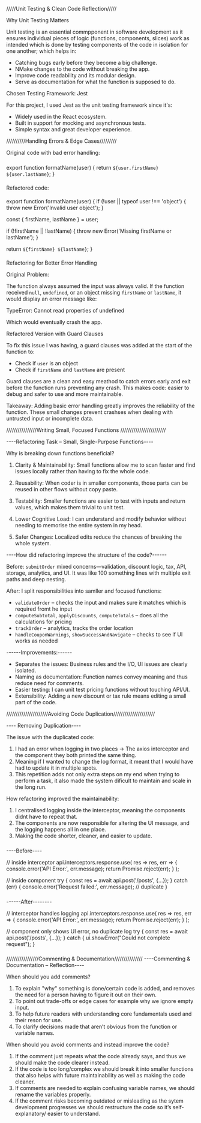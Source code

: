 /////Unit Testing & Clean Code Reflection/////

Why Unit Testing Matters

Unit testing is an essential commpponent in software development as it ensures individual pieces of logic (functions, components, slices) work as intended which is done by testing components of the code in isolation for one another; which helps in:

- Catching bugs early before they become a big challenge.
- NMake changes to the code without breaking the app.
- Improve code readability and its modular design.
- Serve as documentation for what the function is supposed to do.

Chosen Testing Framework: Jest

For this project, I used Jest as the unit testing framework since it's:

- Widely used in the React ecosystem.
- Built in support for mocking and asynchronous tests.
- Simple syntax and great developer experience.

//////////Handling Errors & Edge Cases/////////

Original code with bad error handling:

###

export function formatName(user) {
  return `${user.firstName} ${user.lastName}`;
}

####

Refactored code:

####

export function formatName(user) {
  if (!user || typeof user !== 'object') {
    throw new Error('Invalid user object');
  }

  const { firstName, lastName } = user;

  if (!firstName || !lastName) {
    throw new Error('Missing firstName or lastName');
  }

  return `${firstName} ${lastName}`;
}

####

Refactoring for Better Error Handling

Original Problem:

The function always assumed the input was always valid. If the function received `null`, `undefined`, or an object missing `firstName` or `lastName`, it would display an error message like:

TypeError: Cannot read properties of undefined

Which would eventually crash the app.

Refactored Version with Guard Clauses

To fix this issue I was having, a guard clauses was added at the start of the function to:

- Check if `user` is an object
- Check if `firstName` and `lastName` are present

Guard clauses are a clean and easy meathod to catch errors early and exit before the function runs preventing any crash. This makes code: easier to debug and safer to use and more maintainable.

Takeaway:
Adding basic error handling greatly improves the reliability of the function. These small changes prevent crashses when dealing with untrusted input or incomplete data.




////////////////Writing Small, Focused Functions //////////////////////// 

----Refactoring Task – Small, Single-Purpose Functions----

Why is breaking down functions beneficial?
1. Clarity & Maintainability: Small functions allow me to scan faster and find issues locally rather than having to fix the whole code.

2. Reusability: When coder is in smaller components, those parts can be reused in other flows without copy paste.

3. Testability: Smaller functions are easier to test with inputs and return values, which makes them trivial to unit test.

4. Lower Cognitive Load: I can understand and modify behavior without needing to memorise the entire system in my head.

5. Safer Changes: Localized edits reduce the chances of breaking the whole system.

----How did refactoring improve the structure of the code?------

Before: `submitOrder` mixed concerns—validation, discount logic, tax, API, storage, analytics, and UI. It was like 100 something lines with multiple exit paths and deep nesting.

After: I split responsibilities into samller and focused functions:
- `validateOrder` – checks the input and makes sure it matches which is required fromt he input
- `computeSubtotal`, `applyDiscounts`, `computeTotals` – does all the calculations for pricing 
- `trackOrder` – analytics, tracks the order location
- `handleCouponWarnings`, `showSuccessAndNavigate` – checks to see if UI works as needed

------Improvements:------
- Separates the issues: Business rules and the  I/O, UI issues are clearly isolated.
- Naming as documentation: Function names convey meaning and thus reduce need for comments.
- Easier testing: I can unit test pricing functions without touching API/UI.
- Extensibility: Adding a new discount or tax rule means editing a small part of the code.




//////////////////////Avoiding Code Duplication//////////////////////

---- Removing Duplication----

The issue with the duplicated code:
1. I had an error when logging in two places -> The axios interceptor and the component they both printed the same thing.
2. Meaning if I wanted to change the log format, it meant that I would have had to update it in multiple spots.
3. This repetition adds not only extra steps on my end when trying to perform a task, it also made the system dificult to maintain and scale in the long run. 

How refactoring improved the maintainability:
1. I centralised logging inside the interceptor, meaning the components didnt have to repeat that.
2. The components are now responsible for altering the UI message, and the logging happens all in one place.
3. Making the code shorter, cleaner, and easier to update.


###
----Before----

// inside interceptor
api.interceptors.response.use(
  res => res,
  err => {
    console.error('API Error:', err.message);
    return Promise.reject(err);
  }
);

// inside component
try {
  const res = await api.post('/posts', {...});
} catch (err) {
  console.error('Request failed:', err.message); // duplicate
}
###

###
------After--------

// interceptor handles logging
api.interceptors.response.use(
  res => res,
  err => {
    console.error('API Error:', err.message);
    return Promise.reject(err);
  }
);

// component only shows UI error, no duplicate log
try {
  const res = await api.post('/posts', {...});
} catch {
  ui.showError("Could not complete request");
}
###





/////////////////Commenting & Documentation///////////////
----Commenting & Documentation – Reflection----

When should you add comments?
1. To explain "why" something is done/certain code is added, and removes the need for a person having to figure it out on their own.
2. To point out trade-offs or edge cases for example why we ignore empty input.
3. To help future readers with understanding core fundamentals used and their reson for use. 
4. To clarify decisions made that aren’t obvious from the function or variable names.

When should you avoid comments and instead improve the code?
1. If the comment just repeats what the code already says, and thus we should make the code clearer instead.
2. If the code is too long/complex we should break it into smaller functions that also helps with future maintainability as well as making the code cleaner.
3. If comments are needed to explain confusing variable names, we should rename the variables properly.
4. If the comment risks becoming outdated or misleading as the sytem development progresses we should restructure the code so it’s self-explanatory/ easier to understand.

